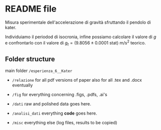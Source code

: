 README file
===========
Misura sperimentale dell'accelerazione di gravità sfruttando il pendolo di kater.

Individuiamo il periodod di isocronia, infine possiamo calcolare il valore di $g$ e confrontarlo con il valore di $g_t=(9.8056\pm0.0001\text{ stat})$ m/s$^2$ teorico.  

Folder structure
----------------
main folder `/esperienza_6__Kater`

* `/relazione`
    for all pdf versions of paper
    also for all .tex and .docx eventually

* `/fig`
    for everything concerning .figs, .pdfs, .ai's

* `/dati`
    raw and polished data goes here.

* `/analisi_dati`
    everything __code__ goes here.

* `/misc`
    everything else (log files, results to be 
    copied)


